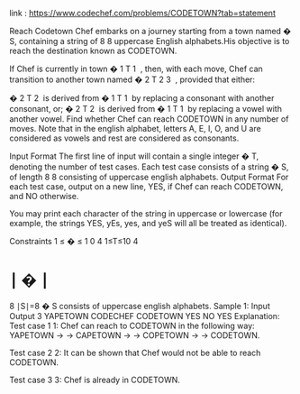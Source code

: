 link : https://www.codechef.com/problems/CODETOWN?tab=statement

Reach Codetown
Chef embarks on a journey starting from a town named 
�
S, containing a string of 
8
8 uppercase English alphabets.His objective is to reach the destination known as CODETOWN.

If Chef is currently in town 
�
1
T 
1
​
 , then, with each move, Chef can transition to another town named 
�
2
T 
2
3
​
 , provided that either:

�
2
T 
2
​
  is derived from 
�
1
T 
1
​
  by replacing a consonant with another consonant, or;
�
2
T 
2
​
  is derived from 
�
1
T 
1
​
  by replacing a vowel with another vowel.
Find whether Chef can reach CODETOWN in any number of moves.
Note that in the english alphabet, letters A, E, I, O, and U are considered as vowels and rest are considered as consonants.

Input Format
The first line of input will contain a single integer 
�
T, denoting the number of test cases.
Each test case consists of a string 
�
S, of length 
8
8 consisting of uppercase english alphabets.
Output Format
For each test case, output on a new line, YES, if Chef can reach CODETOWN, and NO otherwise.

You may print each character of the string in uppercase or lowercase (for example, the strings YES, yEs, yes, and yeS will all be treated as identical).

Constraints
1
≤
�
≤
1
0
4
1≤T≤10 
4
 
∣
�
∣
=
8
∣S∣=8
�
S consists of uppercase english alphabets.
Sample 1:
Input
Output
3
YAPETOWN
CODECHEF
CODETOWN
YES
NO
YES
Explanation:
Test case 
1
1: Chef can reach to CODETOWN in the following way: YAPETOWN 
→
→ CAPETOWN 
→
→ COPETOWN 
→
→ CODETOWN.

Test case 
2
2: It can be shown that Chef would not be able to reach CODETOWN.

Test case 
3
3: Chef is already in CODETOWN.
